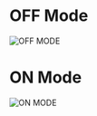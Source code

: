 # OFF Mode
![OFF MODE](https://user-images.githubusercontent.com/101619680/164429293-e16ab93a-286f-45e9-9613-9ce1d6efd335.png)


# ON Mode
![ON MODE](https://user-images.githubusercontent.com/101619680/164429316-245f4302-87a6-43ff-9462-116fbf44c2d8.png)


